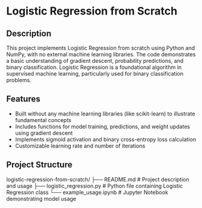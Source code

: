 # Logistic Regression from Scratch

## Description
This project implements Logistic Regression from scratch using Python and NumPy, with no external machine learning libraries. The code demonstrates a basic understanding of gradient descent, probability predictions, and binary classification. Logistic Regression is a foundational algorithm in supervised machine learning, particularly used for binary classification problems.

## Features
- Built without any machine learning libraries (like scikit-learn) to illustrate fundamental concepts
- Includes functions for model training, predictions, and weight updates using gradient descent
- Implements sigmoid activation and binary cross-entropy loss calculation
- Customizable learning rate and number of iterations

## Project Structure
logistic-regression-from-scratch/ ├── README.md # Project description and usage ├── logistic_regression.py # Python file containing Logistic Regression class └── example_usage.ipynb # Jupyter Notebook demonstrating model usage
